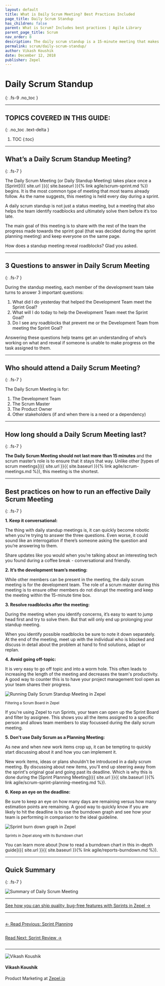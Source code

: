 ```yaml
---
layout: default
title: What is Daily Scrum Meeting? Best Practices Included
page_title: Daily Scrum Standup
has_children: false
parent: What is Scrum? Includes best practices | Agile Library
parent_page_title: Scrum
nav_order: 8
description: The daily scrum standup is a 15-minute meeting that makes agile development efficient and seamless. Learn how to run a daily scrum meeting with this in-depth guide.
permalink: scrum/daily-scrum-standup/
author: Vikash Koushik
date: December 12, 2018
publisher: Zepel
---
```


# Daily Scrum Standup
{: .fs-9 .no_toc }

---

## TOPICS COVERED IN THIS GUIDE:
{: .no_toc .text-delta }

1. TOC
{:toc}

---

## What’s a Daily Scrum Standup Meeting?
{: .fs-7 }

The Daily Scrum Meeting (or Daily Standup Meeting) takes place once a [Sprint]({{ site.url }}{{ site.baseurl }}{% link agile/scrum-sprint.md %}) begins. It is the most common type of meeting that most teams already follow. As the name suggests, this meeting is held every day during a sprint. 

A daily scrum standup is not just a status meeting, but a meeting that also helps the team identify roadblocks and ultimately solve them before it’s too late.

The main goal of this meeting is to share with the rest of the team the progress made towards the sprint goal (that was decided during the sprint planning meeting) and keep everyone on the same page. 

How does a standup meeting reveal roadblocks? Glad you asked. 

---

## 3 Questions to answer in Daily Scrum Meeting
{: .fs-7 }

During the standup meeting, each member of the development team take turns to answer 3 important questions:

1. What did I do yesterday that helped the Development Team meet the Sprint Goal?
1. What will I do today to help the Development Team meet the Sprint Goal?
1. Do I see any roadblocks that prevent me or the Development Team from meeting the Sprint Goal?

Answering these questions help teams get an understanding of who’s working on what and reveal if someone is unable to make progress on the task assigned to them.

---

## Who should attend a Daily Scrum Meeting?
{: .fs-7 }

The Daily Scrum Meeting is for: 
1. The Development Team
2. The Scrum Master 
3. The Product Owner
4. Other stakeholders (if and when there is a need or a dependency)

---

## How long should a Daily Scrum Meeting last?
{: .fs-7 }

**The Daily Scrum Meeting should not last more than 15 minutes** and the scrum master’s role is to ensure that it stays that way. Unlike other [types of scrum meetings]({{ site.url }}{{ site.baseurl }}{% link agile/scrum-meetings.md %}), this meeting is the shortest.

---

## Best practices on how to run an effective Daily Scrum Meeting
{: .fs-7 }

**1. Keep it conversational:**

The thing with daily standup meetings is, it can quickly become robotic when you’re trying to answer the three questions. Even worse, it could sound like an interrogation if there’s someone asking the question and you’re answering to them. 

Share updates like you would when you’re talking about an interesting tech you found during a coffee break - conversational and friendly.

**2. It’s the development team’s meeting:**

While other members can be present in the meeting, the daily scrum meeting is for the development team. The role of a scrum master during this meeting is to ensure other members do not disrupt the meeting and keep the meeting within the 15-minute time box.

**3. Resolve roadblocks after the meeting:**

During the meeting when you identify concerns, it’s easy to want to jump head first and try to solve them. But that will only end up prolonging your standup meeting. 

When you identify possible roadblocks be sure to note it down separately. At the end of the meeting, meet up with the individual who is blocked and discuss in detail about the problem at hand to find solutions, adapt or replan.

**4. Avoid going off-topic:**

It is very easy to go off topic and into a worm hole. This often leads to increasing the length of the meeting and decreases the team's productivity. A good way to counter this is to have your project management tool open as your team shares their progress. 

![Running Daily Scrum Standup Meeting in Zepel](/agile/assets/uploads/zepel-daily-scrum-standup.gif)
<div class="caption">
<small>Filtering a Scrum Board in Zepel</small>
</div>

If you're using Zepel to run Sprints, your team can open up the Sprint Board and filter by assignee. This shows you all the items assigned to a specific person and allows team members to stay focussed during the daily scrum meeting.

**5. Don't use Daily Scrum as a Planning Meeting:**

As new and when new work items crop up, it can be tempting to quickly start discussing about it and how you can implement it. 

New work items, ideas or plans shouldn't be introduced in a daily scrum meeting. By discussing about new items, you'll end up steering away from the sprint's original goal and going past its deadline. Which is why this is done during the [Sprint Planning Meeting]({{ site.url }}{{ site.baseurl }}{% link agile/scrum-sprint-planning-meeting.md %}). 

**6. Keep an eye on the deadline:**

Be sure to keep an eye on how many days are remaining versus how many estimation points are remaining. A good way to quickly know if you are likely to hit the deadline is to use the burndown graph and see how your team is performing in comparison to the ideal guideline.

![Sprint burn down graph in Zepel](/agile/assets/uploads/zepel-sprints.png)
<div class="caption">
<small>Sprints in Zepel along with its Burndown chart</small>
</div>

You can learn more about [how to read a burndown chart in this in-depth guide]({{ site.url }}{{ site.baseurl }}{% link agile/reports-burndown.md %}).

---

## Quick Summary
{: .fs-7 }

![Summary of Daily Scrum Meeting](/agile/assets/uploads/daily-scrum-meetings.png)

---

<div class="highlight-row">
<div class="highlight-column">
<div class="highlight-card">
    <div class="highlight-container">
        <a href="https://zepel.io/features/sprints/?utm_source=agilelibrary&utm_medium=bottom-cta&utm_campaign=scrummeetings" target="_blank">
        <p class="highlight-card-title">See how you can ship quality, bug-free features with Sprints in Zepel  →</p>
        </a>    
    </div>
</div>
</div>
</div>

---

<div class="row">
<div class="column">
<div class="card">
  <div class="container">
    <a href="{{ site.url }}{{ site.baseurl }}{% link agile/scrum-sprint-planning-meeting.md %}">
    <p class="card-title">←  Read Previous: Sprint Planning</p> 
    </a>
  </div>
</div>
</div>

<div class="column">
<div class="card">
  <div class="container">
    <a href="{{ site.url }}{{ site.baseurl }}{% link agile/scrum-sprint-review-meeting.md %}">
    <p class="card-title">Read Next: Sprint Review  →</p>
    </a>
  </div>
</div>
</div>
</div>

---

<div class="row">
  <div class="column">
    <div class="author-card">
      <img class="author-profile-image" src="/agile/assets/uploads/vikashkoushik.jpeg" alt="Vikash Koushik">
      <div class="author-card-content">
        <h4 class="author-card-name">Vikash Koushik</h4>
            <p>Product Marketing at <a href="https://zepel.io/">Zepel.io</a></p>
      </div>
    </div>
  </div>
</div>